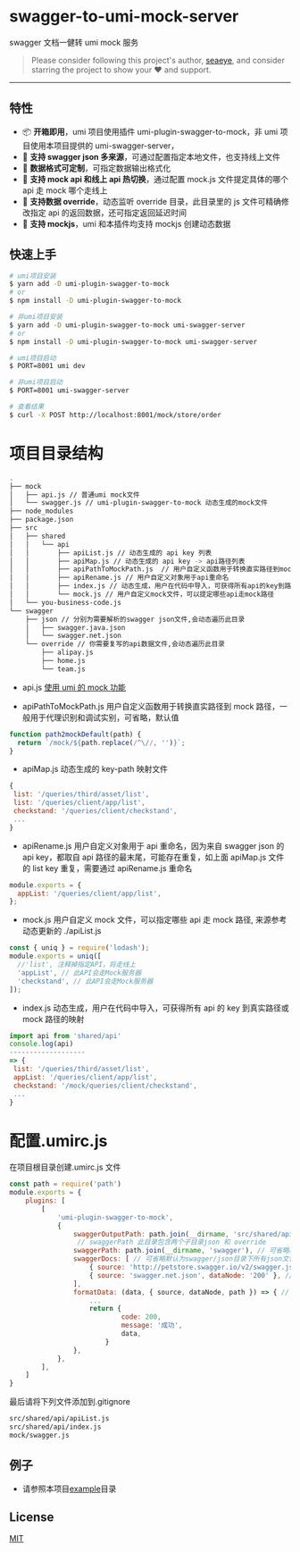 # swagger-to-umi-mock-server

swagger 文档一健转 umi mock 服务

> Please consider following this project's author, [seaeye](https://github.com/Leonard-Li777), and consider starring the project to show your ❤️ and support.

---

## 特性

- 📦 **开箱即用**，umi 项目使用插件 umi-plugin-swagger-to-mock，非 umi 项目使用本项目提供的 umi-swagger-server，
- 🏈 **支持 swagger json 多来源**，可通过配置指定本地文件，也支持线上文件
- 🎉 **数据格式可定制**，可指定数据输出格式化
- 🚀 **支持 mock api 和线上 api 热切换**，通过配置 mock.js 文件提定具体的哪个 api 走 mock 哪个走线上
- 💈 **支持数据 override**，动态监听 override 目录，此目录里的 js 文件可精确修改指定 api 的返回数据，还可指定返回延迟时间
- 🐠 **支持 mockjs**，umi 和本插件均支持 mockjs 创建动态数据

## 快速上手

```bash
# umi项目安装
$ yarn add -D umi-plugin-swagger-to-mock
# or
$ npm install -D umi-plugin-swagger-to-mock

# 非umi项目安装
$ yarn add -D umi-plugin-swagger-to-mock umi-swagger-server
# or
$ npm install -D umi-plugin-swagger-to-mock umi-swagger-server

# umi项目启动
$ PORT=8001 umi dev

# 非umi项目启动
$ PORT=8001 umi-swagger-server

# 查看结果
$ curl -X POST http://localhost:8001/mock/store/order

```

# 项目目录结构

```bash
.
├── mock
│   ├── api.js // 普通umi mock文件
│   └── swagger.js // umi-plugin-swagger-to-mock 动态生成的mock文件
├── node_modules
├── package.json
├── src
│   ├── shared
│   │   └── api
│   │       ├── apiList.js // 动态生成的 api key 列表
│   │       ├── apiMap.js // 动态生成的 api key -> api路径列表
│   │       ├── apiPathToMockPath.js  // 用户自定义函数用于转换直实路径到mock路径
│   │       ├── apiRename.js // 用户自定义对象用于api重命名
│   │       ├── index.js // 动态生成，用户在代码中导入，可获得所有api的key到路径的映射
│   │       └── mock.js // 用户自定义mock文件，可以提定哪些api走mock路径
│   └── you-business-code.js
└── swagger
    ├── json // 分别为需要解析的swagger json文件,会动态遍历此目录
    │   ├── swagger.java.json
    │   └── swagger.net.json
    └── override // 你需要复写的api数据文件,会动态遍历此目录
        ├── alipay.js
        ├── home.js
        └── team.js
```

- api.js [使用 umi 的 mock 功能](https://umijs.org/zh/guide/mock-data.html#%E4%BD%BF%E7%94%A8-umi-%E7%9A%84-mock-%E5%8A%9F%E8%83%BD)

- apiPathToMockPath.js 用户自定义函数用于转换直实路径到 mock 路径，一般用于代理识别和调试实别，可省略，默认值

```javascript
function path2mockDefault(path) {
  return `/mock/${path.replace(/^\//, '')}`;
}
```

- apiMap.js 动态生成的 key-path 映射文件

```javascript
{
 list: '/queries/third/asset/list',
 list: '/queries/client/app/list',
 checkstand: '/queries/client/checkstand',
 ...
}
```

- apiRename.js 用户自定义对象用于 api 重命名，因为来自 swagger json 的 api key，都取自 api 路径的最末尾，可能存在重复，如上面 apiMap.js 文件的 list key 重复，需要通过 apiRename.js 重命名

```javascript
module.exports = {
  appList: '/queries/client/app/list',
};
```

- mock.js 用户自定义 mock 文件，可以指定哪些 api 走 mock 路径, 来源参考动态更新的 ./apiList.js

```javascript
const { uniq } = require('lodash');
module.exports = uniq([
  //'list', 注释掉指定API，将走线上
  'appList', // 此API会走Mock服务器
  'checkstand', // 此API会走Mock服务器
]);
```

- index.js 动态生成，用户在代码中导入，可获得所有 api 的 key 到真实路径或 mock 路径的映射

```javascript
import api from 'shared/api'
console.log(api)
-------------------
=> {
 list: '/queries/third/asset/list',
 appList: '/queries/client/app/list',
 checkstand: '/mock/queries/client/checkstand',
 ...
}
```

# 配置.umirc.js

在项目根目录创建.umirc.js 文件

```javascript
const path = require('path')
module.exports = {
	plugins: [
		[
			'umi-plugin-swagger-to-mock',
			{
				swaggerOutputPath: path.join(__dirname, 'src/shared/api'), // 可省略默认为src/shared/api
				 // swaggerPath 此目录包含两个子目录json 和 override
				swaggerPath: path.join(__dirname, 'swagger'), // 可省略默认为swagger
				swaggerDocs: [ // 可省略默认为swagger/json目录下所有json文件
					{ source: 'http://petstore.swagger.io/v2/swagger.json', dataNode: 'default' }, // dataNode 为swagger文档存放数据的节点，一般取值: default | 200
					{ source: 'swagger.net.json', dataNode: '200' }, // 想要提定swagger/json/swagger.net.json的dataNode为 200
				],
				formatData: (data, { source, dataNode, path }) => { // 可省略，默认转换为{code: 200, message: '成功', data}
					...
					return {
							code: 200,
							message: '成功',
							data,
						}
				},
			},
		],
	]
}
```

最后请将下列文件添加到.gitignore

```bash
src/shared/api/apiList.js
src/shared/api/index.js
mock/swagger.js
```

## 例子

- 请参照本项目[example](https://github.com/Leonard-Li777/swagger-to-umi-mock-server/tree/master/example)目录

## License

[MIT](./LICENSE)
